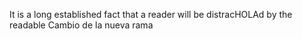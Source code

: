 It is a long established fact that a reader will be distracHOLAd by the readable Cambio de la nueva rama
